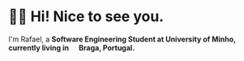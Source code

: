 # 👋🏻 Hi! Nice to see you.

<p>I'm Rafael, a <b>Software Engineering Student<b> at <b>University of Minho<b>, currently living in <img src="https://cdn-icons-png.flaticon.com/128/5372/5372974.png" width="13"/> <b>Braga, Portugal<b>.</p>

<!--
**rafaellseara/rafaellseara** is a ✨ _special_ ✨ repository because its `README.md` (this file) appears on your GitHub profile.

Here are some ideas to get you started:

- 🔭 I’m currently working on ...
- 🌱 I’m currently learning ...
- 👯 I’m looking to collaborate on ...
- 🤔 I’m looking for help with ...
- 💬 Ask me about ...
- 📫 How to reach me: ...
- 😄 Pronouns: ...
- ⚡ Fun fact: ...
-->
